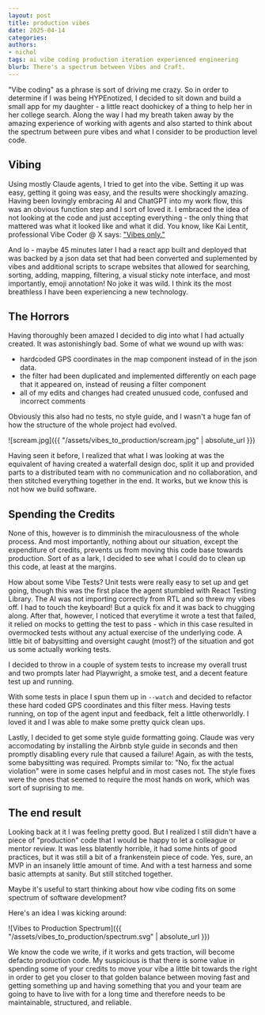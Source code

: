 ```yaml
---
layout: post
title: production vibes
date: 2025-04-14
categories:
authors:
- nichol
tags: ai vibe coding production iteration experienced engineering
blurb: There's a spectrum between Vibes and Craft.
---
```


"Vibe coding" as a phrase is sort of driving me crazy.  So in order to determine if I was being HYPEnotized, I decided to sit down and build a small app for my daughter - a little react doohickey of a thing to help her in her college search.  Along the way I had my breath taken away by the amazing experience of working with agents and also started to think about the spectrum between pure vibes and what I consider to be production level code.

## Vibing

Using mostly Claude agents, I tried to get into the vibe.  Setting it up was easy, getting it going was easy, and the results were shockingly amazing.  Having been lovingly embracing AI and ChatGPT into my work flow, this was an obvious function step and I sort of loved it.  I embraced the idea of not looking at the code and just accepting everything - the only thing that mattered was what it looked like and what it did.  You know, like Kai Lentit, professional Vibe Coder @ X says:
<a href="https://www.youtube.com/watch?v=JeNS1ZNHQs8" target="_blank">"Vibes only."</a>

And lo - maybe 45 minutes later I had a react app built and deployed that was backed by a json data set that had been converted and suplemented by vibes and additional scripts to scrape websites that allowed for searching, sorting, adding, mapping, filtering, a visual sticky note interface, and most importantly, emoji annotation!  No joke it was wild.  I think its the most breathless I have been experiencing a new technology.

## The Horrors

Having thoroughly been amazed I decided to dig into what I had actually created.  It was astonishingly bad.  Some of what we wound up with was:

* hardcoded GPS coordinates in the map component instead of in the json data.
* the filter had been duplicated and implemented differently on each page that it appeared on, instead of reusing a filter component
* all of my edits and changes had created unusued code, confused and incorrect comments

Obviously this also had no tests, no style guide, and I wasn't a huge fan of how the structure of the whole project had evolved.

![scream.jpg]({{ "/assets/vibes_to_production/scream.jpg" | absolute_url }})

Having seen it before, I realized that what I was looking at was the equivalent of having created a waterfall design doc, split it up and provided parts to a distributed team with no communication and no collaboration, and then stitched everything together in the end.  It works, but we know this is not how we build software.

## Spending the Credits

None of this, however is to dimminish the miraculousness of the whole process.  And most importantly, nothing about our situation, except the expenditure of credits, prevents us from moving this code base towards production.  Sort of as a lark, I decided to see what I could do to clean up this code, at least at the margins.

How about some Vibe Tests?  Unit tests were really easy to set up and get going, though this was the first place the agent stumbled with React Testing Library.  The AI was not importing correctly from RTL and so threw my vibes off.  I had to touch the keyboard!  But a quick fix and it was back to chugging along.  After that, however, I noticed that everytime it wrote a test that failed, it relied on mocks to getting the test to pass - which in this case resulted in overmocked tests without any actual exercise of the underlying code.  A little bit of babysitting and oversight caught (most?) of the situation and got us some actually working tests.

I decided to throw in a couple of system tests to increase my overall trust and two prompts later had Playwright, a smoke test, and a decent feature test up and running.

With some tests in place I spun them up in `--watch` and decided to refactor these hard coded GPS coordinates and this filter mess.  Having tests running, on top of the agent input and feedback, felt a little otherworldly.  I loved it and I was able to make some pretty quick clean ups.

Lastly, I decided to get some style guide formatting going.  Claude was very accomodating by installing the Airbnb style guide in seconds and then promptly disabling every rule that caused a failure!  Again, as with the tests, some babysitting was required.  Prompts similar to: "No, fix the actual violation" were in some cases helpful and in most cases not.  The style fixes were the ones that seemed to require the most hands on work, which was sort of suprising to me.

## The end result

Looking back at it I was feeling pretty good.  But I realized I still didn't have a piece of "production" code that I would be happy to let a colleague or mentor review.  It was less blatently horrible, it had some hints of good practices, but it was still a bit of a frankenstein piece of code.  Yes, sure, an MVP in an insanely little amount of time.  And with a test harness and some basic attempts at sanity.  But still stitched together.

Maybe it's useful to start thinking about how vibe coding fits on some spectrum of software development?

Here's an idea I was kicking around:

![Vibes to Production Spectrum]({{ "/assets/vibes_to_production/spectrum.svg" | absolute_url }})

We know the code we write, if it works and gets traction, will become defacto production code.  My suspicious is that there is some value in spending some of your credits to move your vibe a little bit towards the right in order to get you closer to that golden balance between moving fast and getting something up and having something that you and your team are going to have to live with for a long time and therefore needs to be maintainable, structured, and reliable.
